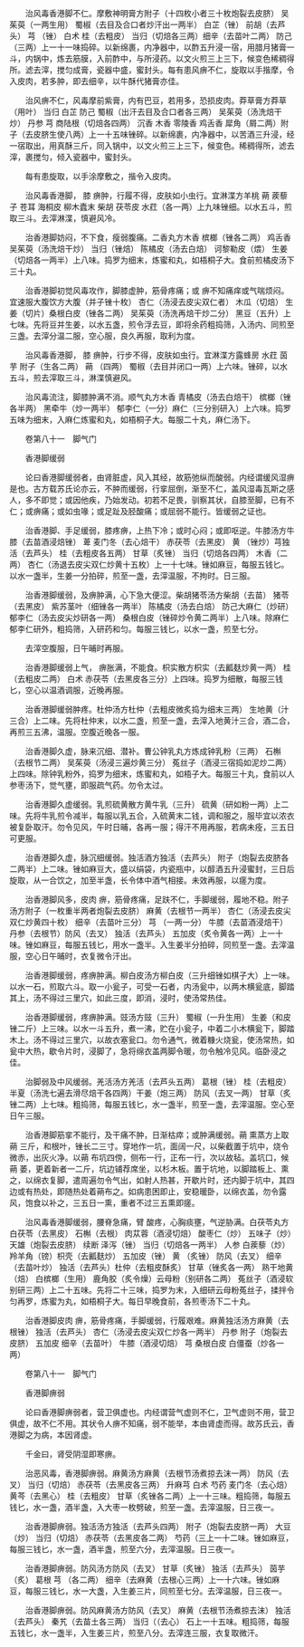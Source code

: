<!-- { "loadSidebar": true } -->
　　治风毒香港脚不仁。摩敷神明膏方附子（十四枚小者三十枚炮裂去皮脐） 吴茱萸（一两生用） 蜀椒（去目及合口者炒汗出一两半） 白芷（锉） 前胡（去芦头） 芎 （锉） 白术 桂（去粗皮） 当归（切焙各三两）细辛（去苗叶二两） 防己（三两）上一十一味捣碎。以新绵裹，内净器中，以酢五升浸一宿，用腊月猪膏一斗，内锅中，炼去筋膜，入前酢中，与所浸药。以文火煎三上三下，候变色稀稠得所。滤去滓，搅匀成膏，瓷器中盛，蜜封头。每有患风痹不仁，旋取以手揩摩，令入皮肉，若多肿，即去细辛，以牛酥代猪膏亦佳。

　　治风痹不仁，风毒摩前紫膏，内有巴豆，若用多，恐损皮肉。莽草膏方莽草（用叶） 当归 白芷 防己 蜀椒（出汗去目及合口者各三两） 吴茱萸（汤洗焙干炒） 丹参 芎 商陆根（切焙各四两） 沉香 木香 零陵香 鸡舌香 犀角（屑二两）附子（去皮脐生使八两）上一十五味锉碎。以新绵裹，内净器中，以苦酒三升浸，经一宿取出，用真酥三斤，同入锅中，以文火煎三上三下，候变色。稀稠得所，滤去滓，裹搅匀，倾入瓷器中，蜜封头。

　　每有患旋取，以手涂摩敷之，揩令入皮肉。

　　治风毒香港脚， 膝 痹肿，行履不得，皮肤如小虫行。宜淋渫方羊桃 蒴 蒺藜子 苍耳 海桐皮 柳木蠹末 柴胡 茯苓皮 水荭（各一两）上九味锉细。以水五斗，煎取三斗。去滓淋渫，慎避风冷。

　　治香港脚妨闷，不下食，瘦弱腹痛。二香丸方木香 槟榔（锉各二两） 鸡舌香 吴茱萸（汤洗焙干炒） 当归（锉焙） 陈橘皮（汤去白焙） 诃黎勒皮（煨） 生姜（切焙各一两半）上八味。捣罗为细末，炼蜜和丸，如梧桐子大。食前煎橘皮汤下三十丸。

　　治香港脚初觉风毒攻作，脚膝虚肿，筋骨疼痛；或 痹不知痛痒或气喘烦闷。宜速服大腹饮方大腹（并子锉十枚） 杏仁（汤浸去皮尖双仁者） 木瓜（切焙） 生姜（切片）桑根白皮（锉各二两） 吴茱萸（汤洗再焙干炒二分） 黑豆（五升）上七味。先将豆并生姜，以水五盏，煎令浮去豆，即将余药粗捣筛，入汤内、同煎至三盏。去滓分温二服，空心服，良久再服，取利为度。

　　治风毒香港脚， 膝 痹肿，行步不得，皮肤如虫行。宜淋渫方露蜂房 水荭 茵芋 附子（生各二两） 蒴 （四两） 蜀椒（去目并闭口一两）上六味。锉碎，以水五斗，煎去滓取三斗，淋渫慎避风。

　　治风毒流注，脚膝肿满不消。顺气丸方木香 青橘皮（汤去白焙干） 槟榔（锉各半两） 黑牵牛（炒一两半） 郁李仁（一分）麻仁（三分别研入）上六味。捣罗五味为细末，入麻仁炼蜜和丸，如梧桐子大。每服二十丸，麻仁汤下。

　　卷第八十一　脚气门

　　香港脚缓弱

　　论曰香港脚缓弱者，由肾脏虚，风入其经，故筋弛纵而酸弱。内经谓缓风湿痹是也。古方载苏氏论亦云，不肿而缓弱，行挛屈倒，渐至不仁，盖风湿毒瓦斯之感人，多不即觉；或因他疾，乃始发动。初若不足畏，驯察其状，自膝至脚，已有不仁；或痹痛；或如虫喙；或足趾及胫酸痛；或屈弱不能行。皆缓弱之证也。

　　治香港脚、手足缓弱，膝疼痹，上热下冷；或时心闷；或即呕逆。牛膝汤方牛膝（去苗酒浸焙锉） 萆 麦门冬（去心焙干） 赤茯苓（去黑皮） 黄 （锉炒）芎独活（去芦头） 桂（去粗皮各五两） 甘草（炙锉） 当归（切焙各四两） 木香（二两） 杏仁（汤退去皮尖双仁炒黄十五枚）上一十七味。锉如麻豆，每服五钱匕。以水一盏半，生姜一分拍碎，煎至一盏，去滓温服，不拘时。日三服。

　　治香港脚缓弱，及痹肿满，心下急大便涩。柴胡猪苓汤方柴胡（去苗） 猪苓（去黑皮） 紫苏茎叶（细锉各一两半） 陈橘皮（汤去白焙） 防己大麻仁（炒研） 郁李仁（汤去皮尖炒研各一两） 桑根白皮（锉碎炒令黄二两半）上八味。除麻仁郁李仁研外，粗捣筛，入研药和匀。每服三钱匕，以水一盏，煎至七分。

　　去滓空腹服，日午晡时再服。

　　治香港脚缓弱上气， 痹胀满，不能食。枳实散方枳实（去瓤麸炒黄一两） 桂（去粗皮二两） 白术 赤茯苓（去黑皮各三分）上四味。捣罗为细散，每服三钱匕，空心以温酒调服，近晚再服。

　　治香港脚缓弱肿疼。杜仲汤方杜仲（去粗皮微炙捣为细末三两） 生地黄（汁三合）上二味。先将杜仲末，以水二盏，煎至一盏，去滓入地黄汁三合，酒二合，再煎三五沸，温服。空腹近晚各一服。

　　治香港脚久虚，脉来沉细、潜补。曹公钟乳丸方炼成钟乳粉（三两） 石槲（去根节二两） 吴茱萸（汤浸三遍炒黄三分） 菟丝子（酒浸三宿捣如泥炒二两）上四味。除钟乳粉外，捣罗为细末，炼蜜和丸，如梧子大。每服三十丸，食前以人参枣汤下，觉气壅，即服疏气药。勿令太过。

　　治香港脚久虚缓弱。乳煎硫黄散方黄牛乳（三升） 硫黄（研如粉一两）上二味。先将牛乳煎令减半，每服以乳五合，入硫黄末二钱，调和服之，服毕宜以浓衣被复卧取汗。勿令见风，午时日晡，各再一服；得汗不用再服，若病未痊，三五日可更服。

　　治香港脚久虚，脉沉细缓弱。独活酒方独活（去芦头） 附子（炮裂去皮脐各二两半）上二味。锉如麻豆大，盛以绢袋，内瓷瓶中，以醇酒五升浸蜜封，三日后旋取，从一合饮之，加至半盏，长令体中酒气相接。未效再服，以瘥为度。

　　治香港脚风多，皮肉 痹，筋骨疼痛，足趺不仁，手脚缓弱，履地不稳。附子汤方附子（一枚重半两者炮裂去皮脐） 麻黄（去根节一两半） 杏仁（汤浸去皮尖双仁炒黄四十枚） 细辛（去苗叶三分） 芎 （一两一分） 牛膝（去苗酒浸焙干） 丹参（去根节）防风（去叉） 独活（去芦头） 五加皮（炙令黄各一两）上一十味。锉如麻豆，每服五钱匕，用水一盏半。入生姜半分拍碎，同煎至一盏。去滓温服，空心日午晡时，衣复微令汗出。

　　治香港脚缓弱，疼痹肿满。柳白皮汤方柳白皮（三升细锉如棋子大）上一味。以水一石，煎取六斗。取一小瓮子，可受一石者，内汤瓮中，以两木横瓮底，脚踏其上，汤不得过三里穴，如此三度，即消，浸时，使汤常热佳。

　　治香港脚缓弱，疼痹肿满。豉汤方豉（三升） 蜀椒（一升生用） 生姜（和皮锉二斤）上三味。以水一斗五升，煮一沸，贮在小瓮子，中着二小木横瓮下，脚踏木上。汤不得过三里穴，以故衣塞瓮口。勿令通气，微着糠火烧瓮，使汤常热，如瓮中大热，歇令片时，浸脚了，急将绵衣盖两脚令暖，勿令触冷见风。临卧浸之佳。

　　治脚弱及中风缓弱。羌活汤方羌活（去芦头五两） 葛根（锉） 桂（去粗皮） 半夏（汤洗七遍去滑尽焙干各四两）干姜（炮三两） 防风（去叉一两） 甘草（炙锉二两）上七味。粗捣筛，每服五钱匕，水一盏半，煎至一盏，去滓温服。空心至日午三服。

　　治香港脚筋挛不能行，及干痛不肿，日渐枯瘁；或肿满缓弱。蒴 熏蒸方上取蒴 三斤，和根叶，锉长二三寸。穿地作一坑，面阔一尺，以柴截置于坑中，烧令微赤，出灰火净。以蒴 布坑四傍，侧布一行，正布一行，次以故毡。盖坑口，候蒴 萎，更着新者一二斤，坑边铺荐席坐，以杉木板。置于坑地，以脚踏板上、熏之，以绵衣复脚，遣周遍勿令气出，如射人热甚，开歇片时，还内脚于坑中，其四边或有热处，即随热处着蒴布之。如病患困即止，安稳暖卧，以绵衣盖，勿令露风，饱食以补之，三五日一熏，重者不过三五熏即瘥。

　　治风毒香港脚缓弱，腰脊急痛，臂 酸疼，心胸痰壅，气逆胁满。白茯苓丸方白茯苓（去黑皮） 石槲（去根） 肉苁蓉（酒浸切焙） 酸枣仁（炒） 五味子（炒）天雄（炮裂去皮脐） 续断 泽泻（锉） 当归（切焙各一两半） 人参 白蒺藜（炒） 羚羊角（镑）枳壳（去瓤麸炒） 五加皮（锉） 黄 （炙锉） 防风（去叉） 细辛（去苗叶炒） 独活（去芦头）杜仲（去粗皮酥炙） 甘草（锉炙各一两） 熟干地黄（焙） 白槟榔（生用） 鹿角胶（炙令燥）云母粉（别研各二两） 菟丝子（酒浸软别研三两）上二十五味。先将二十三味，捣罗为末，入细研云母粉菟丝子，揉拌令匀再罗，炼蜜为丸，如梧桐子大。每日早晚食前，各煎枣汤下二十丸。

　　治香港脚皮肉 痹，筋骨疼痛，手脚缓弱，行履艰难。麻黄独活汤方麻黄（去根锉） 独活（去芦头） 杏仁（汤浸去皮尖双仁炒各一两半） 丹参 附子（炮裂去皮脐） 五加皮 细辛（去苗叶） 牛膝（酒浸切焙） 芎 桑根白皮 白僵蚕（炒各一两）

　　卷第八十一　脚气门

　　香港脚痹弱

　　论曰香港脚痹弱者，营卫俱虚也。内经谓营气虚则不仁，卫气虚则不用，营卫俱虚，故不仁不用。其状令人痹不知痛，弱不能举，本由肾虚而得。故苏氏云，香港脚之为病，本因肾虚。

　　千金曰，肾受阴湿即寒痹。

　　治恶风毒，香港脚痹弱。麻黄汤方麻黄（去根节汤煮掠去沫一两） 防风（去叉） 当归（切焙） 赤茯苓（去黑皮各三两） 升麻芎 白术 芍药 麦门冬（去心焙） 黄芩（去黑心） 桂（去粗皮） 甘草（炙锉各二两）上一十三味。粗捣筛，每服五钱匕，水一盏，酒半盏，入大枣一枚劈破，煎至一盏。去滓温服，日三夜一。

　　治香港脚痹弱。独活汤方独活（去芦头四两） 附子（炮裂去皮脐一两） 大豆（炒） 当归（切焙） 赤茯苓（去黑皮各二两） 芍药（三上一十二味。锉如麻豆，每服三钱匕，水一盏，酒半盏，煎至六分，去滓温服。日三夜一。

　　治香港脚痹弱。防风汤方防风（去叉） 甘草（炙锉） 独活（去芦头） 茵芋（炙） 葛根 芎 （各二两） 细辛（去麻黄（去根心三两）上一十六味。锉如麻豆，每服三钱匕，水一大盏，入生姜三片，同煎至七分。去滓温服，日三夜一。

　　治香港脚痹弱。防风麻黄汤方防风（去叉） 麻黄（去根节汤煮掠去沫） 独活（去芦头） 秦艽（去苗土各三两） 当归（（去心） 石上一十五味。粗捣筛，每服五钱匕，水一盏半，入生姜三片，煎至八分。去滓连三服，衣复取微汗。

